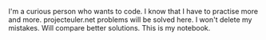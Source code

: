 I'm a curious person who wants to code. I know that I have to practise more and more. projecteuler.net problems will be solved here. 
I won't delete my mistakes. Will compare better solutions. This is my notebook. 

